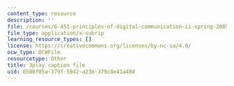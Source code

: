 ```yaml
---
content_type: resource
description: ''
file: /courses/6-451-principles-of-digital-communication-ii-spring-2005/6586f05a379f5942a23e379c8e41a48d_zWZCMrKIikw.vtt
file_type: application/x-subrip
learning_resource_types: []
license: https://creativecommons.org/licenses/by-nc-sa/4.0/
ocw_type: OCWFile
resourcetype: Other
title: 3play caption file
uid: 6586f05a-379f-5942-a23e-379c8e41a48d
---
```

